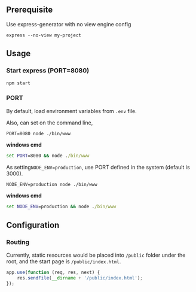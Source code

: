 ## Prerequisite

Use express-generator with no view engine config
```
express --no-view my-project
```

## Usage

### Start express (PORT=8080)
```
npm start
```

### PORT

By default, load environment variables from ```.env``` file.

Also, can set on the command line,
```
PORT=8080 node ./bin/www
```

**windows cmd**
```cmd
set PORT=8080 && node ./bin/www
```

As setting```NODE_ENV=production```, use PORT defined in the system (default is 3000).
```
NODE_ENV=production node ./bin/www
```

**windows cmd**
```cmd
set NODE_ENV=production && node ./bin/www
```

## Configuration

### Routing

Currently, static resources would be placed into ```/public``` folder under the root, and the start page is ```/public/index.html```.
```javascript
app.use(function (req, res, next) {
    res.sendFile(__dirname + '/public/index.html');
});
```
